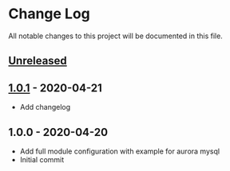 # Change Log

All notable changes to this project will be documented in this file.

<a name="unreleased"></a>
## [Unreleased]



<a name="1.0.1"></a>
## [1.0.1] - 2020-04-21

- Add changelog


<a name="1.0.0"></a>
## 1.0.0 - 2020-04-20

- Add full module configuration with example for aurora mysql
- Initial commit


[Unreleased]: https://github.com/marcincuber/terraform-module-boilerplate/compare/1.0.1...HEAD
[1.0.1]: https://github.com/marcincuber/terraform-module-boilerplate/compare/1.0.0...1.0.1
